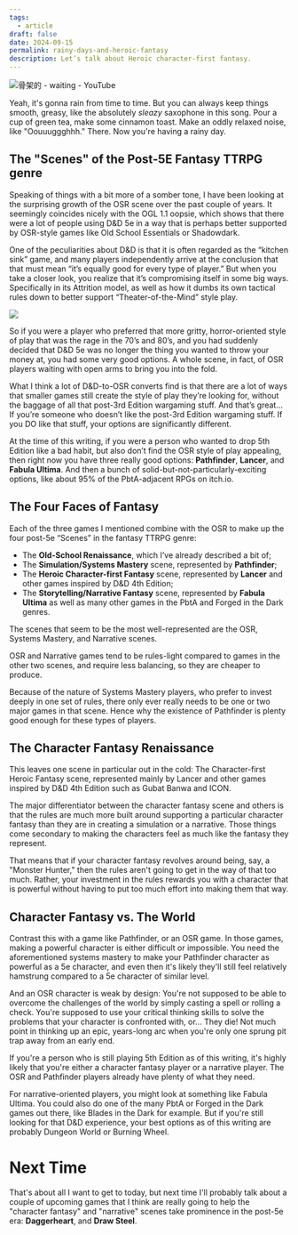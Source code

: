 ```yaml
---
tags:
  - article
draft: false
date: 2024-09-15
permalink: rainy-days-and-heroic-fantasy
description: Let’s talk about Heroic character-first fantasy.
---
```

![骨架的 - waiting - YouTube](https://www.youtube.com/watch?v=wWj9GqwXDDs)

Yeah, it's gonna rain from time to time. But you can always keep things smooth, greasy, like the absolutely *sleazy* saxophone in this song. Pour a cup of green tea, make some cinnamon toast. Make an oddly relaxed noise, like "Oouuuggghhh." There. Now you're having a rainy day.
## The "Scenes" of the Post-5E Fantasy TTRPG genre
Speaking of things with a bit more of a somber tone, I have been looking at the surprising growth of the OSR scene over the past couple of years. It seemingly coincides nicely with the OGL 1.1 oopsie, which shows that there were a lot of people using D&D 5e in a way that is perhaps better supported by OSR-style games like Old School Essentials or Shadowdark.

One of the peculiarities about D&D is that it is often regarded as the “kitchen sink” game, and many players independently arrive at the conclusion that that must mean “it’s equally good for every type of player.” But when you take a closer look, you realize that it’s compromising itself in some big ways. Specifically in its Attrition model, as well as how it dumbs its own tactical rules down to better support “Theater-of-the-Mind” style play.

![](https://youtu.be/BQpnjYS6mnk?si=SHjbsvCp4Kroq285)

So if you were a player who preferred that more gritty, horror-oriented style of play that was the rage in the 70’s and 80’s, and you had suddenly decided that D&D 5e was no longer the thing you wanted to throw your money at, you had some very good options. A whole scene, in fact, of OSR players waiting with open arms to bring you into the fold.

What I think a lot of D&D-to-OSR converts find is that there are a lot of ways that smaller games still create the style of play they’re looking for, without the baggage of all that post-3rd Edition wargaming stuff. And that’s great… If you’re someone who doesn’t like the post-3rd Edition wargaming stuff. If you DO like that stuff, your options are significantly different.

At the time of this writing, if you were a person who wanted to drop 5th Edition like a bad habit, but also don’t find the OSR style of play appealing, then right now you have three really good options: **Pathfinder**, **Lancer**, and **Fabula Ultima**. And then a bunch of solid-but-not-particularly-exciting options, like about 95% of the PbtA-adjacent RPGs on itch.io.
## The Four Faces of Fantasy
Each of the three games I mentioned combine with the OSR to make up the four post-5e “Scenes” in the fantasy TTRPG genre:

- The **Old-School Renaissance**, which I’ve already described a bit of;
- The **Simulation/Systems Mastery** scene, represented by **Pathfinder**;
- The **Heroic Character-first Fantasy** scene, represented by **Lancer** and other games inspired by D&D 4th Edition;
- The **Storytelling/Narrative Fantasy** scene, represented by **Fabula Ultima** as well as many other games in the PbtA and Forged in the Dark genres.

The scenes that seem to be the most well-represented are the OSR, Systems Mastery, and Narrative scenes.

OSR and Narrative games tend to be rules-light compared to games in the other two scenes, and require less balancing, so they are cheaper to produce.

Because of the nature of Systems Mastery players, who prefer to invest deeply in one set of rules, there only ever really needs to be one or two major games in that scene. Hence why the existence of Pathfinder is plenty good enough for these types of players.
## The Character Fantasy Renaissance
This leaves one scene in particular out in the cold: The Character-first Heroic Fantasy scene, represented mainly by Lancer and other games inspired by D&D 4th Edition such as Gubat Banwa and ICON.

The major differentiator between the character fantasy scene and others is that the rules are much more built around supporting a particular character fantasy than they are in creating a simulation or a narrative. Those things come secondary to making the characters feel as much like the fantasy they represent.

That means that if your character fantasy revolves around being, say, a "Monster Hunter," then the rules aren't going to get in the way of that too much. Rather, your investment in the rules rewards you with a character that is powerful without having to put too much effort into making them that way.
## Character Fantasy vs. The World
Contrast this with a game like Pathfinder, or an OSR game. In those games, making a powerful character is either difficult or impossible. You need the aforementioned systems mastery to make your Pathfinder character as powerful as a 5e character, and even then it's likely they'll still feel relatively hamstrung compared to a 5e character of similar level.

And an OSR character is weak by design: You're not supposed to be able to overcome the challenges of the world by simply casting a spell or rolling a check. You're supposed to use your critical thinking skills to solve the problems that your character is confronted with, or... They die! Not much point in thinking up an epic, years-long arc when you're only one sprung pit trap away from an early end.

If you're a person who is still playing 5th Edition as of this writing, it's highly likely that you're either a character fantasy player or a narrative player. The OSR and Pathfinder players already have plenty of what they need.

For narrative-oriented players, you might look at something like Fabula Ultima. You could also do one of the many PbtA or Forged in the Dark games out there, like Blades in the Dark for example. But if you're still looking for that D&D experience, your best options as of this writing are probably Dungeon World or Burning Wheel.
# Next Time
That's about all I want to get to today, but next time I'll probably talk about a couple of upcoming games that I think are really going to help the "character fantasy" and "narrative" scenes take prominence in the post-5e era: **Daggerheart**, and **Draw Steel**.